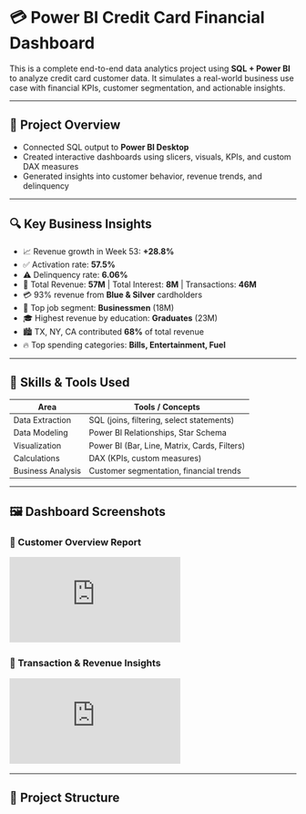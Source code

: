  # 💳 Power BI Credit Card Financial Dashboard

This is a complete end-to-end data analytics project using **SQL + Power BI** to analyze credit card customer data. It simulates a real-world business use case with financial KPIs, customer segmentation, and actionable insights.


---

## 🚀 Project Overview

- Connected SQL output to **Power BI Desktop**
- Created interactive dashboards using slicers, visuals, KPIs, and custom DAX measures
- Generated insights into customer behavior, revenue trends, and delinquency

---

## 🔍 Key Business Insights

- 📈 Revenue growth in Week 53: **+28.8%**
- ✅ Activation rate: **57.5%**
- ⚠️ Delinquency rate: **6.06%**
- 🏦 Total Revenue: **57M** | Total Interest: **8M** | Transactions: **46M**
- 💳 93% revenue from **Blue & Silver** cardholders
- 👔 Top job segment: **Businessmen** (18M)
- 🎓 Highest revenue by education: **Graduates** (23M)
- 🏙️ TX, NY, CA contributed **68%** of total revenue
- 🔥 Top spending categories: **Bills, Entertainment, Fuel**

---

## 💼 Skills & Tools Used

| Area               | Tools / Concepts                         |
|--------------------|-------------------------------------------|
| Data Extraction    | SQL (joins, filtering, select statements) |
| Data Modeling      | Power BI Relationships, Star Schema       |
| Visualization      | Power BI (Bar, Line, Matrix, Cards, Filters) |
| Calculations       | DAX (KPIs, custom measures)               |
| Business Analysis  | Customer segmentation, financial trends   |

---

## 🖼️ Dashboard Screenshots

### 📌 Customer Overview Report
![Customer Report](https://github.com/Nandini2233/PowerBI_CreditCard_Financial_Dashboard/blob/main/Credit_Card_Customer%20Report.pdf)

### 📌 Transaction & Revenue Insights
![Transaction Report](https://github.com/Nandini2233/PowerBI_CreditCard_Financial_Dashboard/blob/main/Credit_Card_Transaction%20Report.pdf)

---

## 📁 Project Structure

